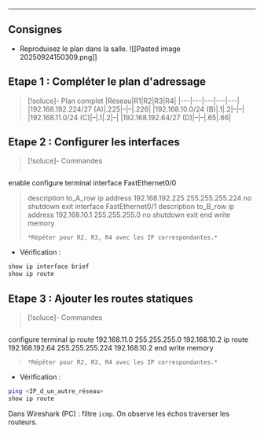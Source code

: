 ___
## Consignes
 - Reproduisez le plan dans la salle.
![[Pasted image 20250924150309.png]]

## Etape 1 : Compléter le plan d'adressage
> [!soluce]- Plan complet
> |Réseau|R1|R2|R3|R4|
> |---|---|---|---|---|
> |192.168.192.224/27 (A)|.225|–|–|.226|
> |192.168.10.0/24 (B)|.1|.2|–|–|
> |192.168.11.0/24 (C)|–|.1|.2|–|
> |192.168.192.64/27 (D)|–|–|.65|.66|

## Etape 2 : Configurer les interfaces
> [!soluce]- Commandes
> ``` cisco
enable
configure terminal
interface FastEthernet0/0
>  description to_A_row
 ip address 192.168.192.225 255.255.255.224
 no shutdown
exit
interface FastEthernet0/1
>  description to_B_row
 ip address 192.168.10.1 255.255.255.0
 no shutdown
exit
end
write memory 
> ```
> *Répéter pour R2, R3, R4 avec les IP correspondantes.*

 - Vérification :
``` bash
show ip interface brief
show ip route
```

## Etape 3 : Ajouter les routes statiques
> [!soluce]- Commandes
> ``` cisco
configure terminal
ip route 192.168.11.0 255.255.255.0 192.168.10.2
ip route 192.168.192.64 255.255.255.224 192.168.10.2
end
write memory
> ```
> *Répéter pour R2, R3, R4 avec les IP correspondantes.*

 - Vérification :
 ``` bash
ping <IP_d_un_autre_réseau>
show ip route
```

Dans Wireshark (PC) : filtre `icmp`. On observe les échos traverser les routeurs.
